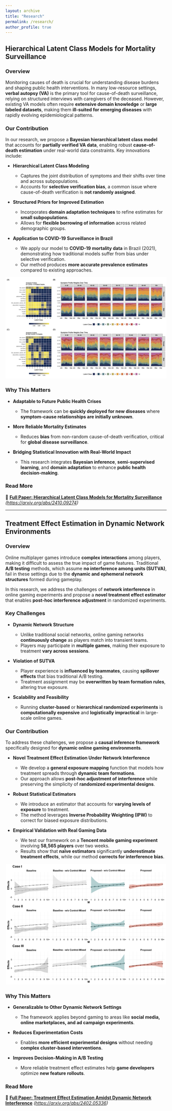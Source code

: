 ```yaml
---
layout: archive
title: "Research"
permalink: /research/
author_profile: true
---
```


## Hierarchical Latent Class Models for Mortality Surveillance

### Overview
Monitoring causes of death is crucial for understanding disease burdens and shaping public health interventions. In many low-resource settings, **verbal autopsy (VA)** is the primary tool for cause-of-death surveillance, relying on structured interviews with caregivers of the deceased. However, existing VA models often require **extensive domain knowledge** or **large labeled datasets**, making them **ill-suited for emerging diseases** with rapidly evolving epidemiological patterns.

### Our Contribution
In our research, we propose a **Bayesian hierarchical latent class model** that accounts for **partially verified VA data**, enabling robust **cause-of-death estimation** under real-world data constraints. Key innovations include:

- **Hierarchical Latent Class Modeling**  
  - Captures the joint distribution of symptoms and their shifts over time and across subpopulations.
  - Accounts for **selective verification bias**, a common issue where cause-of-death verification is **not randomly assigned**.

- **Structured Priors for Improved Estimation**  
  - Incorporates **domain adaptation techniques** to refine estimates for **small subpopulations**.
  - Allows for **flexible borrowing of information** across related demographic groups.

- **Application to COVID-19 Surveillance in Brazil**  
  - We apply our model to **COVID-19 mortality data** in Brazil (2021), demonstrating how traditional models suffer from bias under selective verification.
  - Our method produces **more accurate prevalence estimates** compared to existing approaches.
 
![Latent Class_Profiles](../images/R1_latent_class_profiles.png)

### Why This Matters
- **Adaptable to Future Public Health Crises**  
  - The framework can be **quickly deployed for new diseases** where **symptom-cause relationships are initially unknown**.
  
- **More Reliable Mortality Estimates**  
  - Reduces **bias** from non-random cause-of-death verification, critical for **global disease surveillance**.

- **Bridging Statistical Innovation with Real-World Impact**  
  - This research integrates **Bayesian inference**, **semi-supervised learning**, and **domain adaptation** to enhance **public health decision-making**.

### Read More
📄 **[Full Paper: Hierarchical Latent Class Models for Mortality Surveillance](#)** *(https://arxiv.org/abs/2410.09274)*

________________________________________________________________________________________________________________________________________

## Treatment Effect Estimation in Dynamic Network Environments

### Overview
Online multiplayer games introduce **complex interactions** among players, making it difficult to assess the true impact of game features. Traditional **A/B testing** methods, which assume **no interference among units (SUTVA)**, fail in these settings due to the **dynamic and ephemeral network structures** formed during gameplay.

In this research, we address the challenges of **network interference** in online gaming experiments and propose a **novel treatment effect estimator** that enables **post-hoc interference adjustment** in randomized experiments.

### Key Challenges
- **Dynamic Network Structure**  
  - Unlike traditional social networks, online gaming networks **continuously change** as players match into transient teams.
  - Players may participate in **multiple games**, making their exposure to treatment **vary across sessions**.

- **Violation of SUTVA**  
  - Player experience is **influenced by teammates**, causing **spillover effects** that bias traditional A/B testing.
  - Treatment assignment may be **overwritten by team formation rules**, altering true exposure.

- **Scalability and Feasibility**  
  - Running **cluster-based** or **hierarchical randomized experiments** is **computationally expensive** and **logistically impractical** in large-scale online games.

### Our Contribution
To address these challenges, we propose a **causal inference framework** specifically designed for **dynamic online gaming environments**.

- **Novel Treatment Effect Estimation Under Network Interference**  
  - We develop a **general exposure mapping** function that models how treatment spreads through **dynamic team formations**.
  - Our approach allows **post-hoc adjustment of interference** while preserving the simplicity of **randomized experimental designs**.

- **Robust Statistical Estimators**  
  - We introduce an estimator that accounts for **varying levels of exposure** to treatment.
  - The method leverages **Inverse Probability Weighting (IPW)** to correct for biased exposure distributions.

- **Empirical Validation with Real Gaming Data**  
  - We test our framework on a **Tencent mobile gaming experiment** involving **58,565 players** over two weeks.
  - Results show that **naïve estimators** significantly **underestimate treatment effects**, while our method **corrects for interference bias**.
    
<div align="center">
    <img src="../images/R2_simulation_comparisons.png" alt="Treatment Effect Estimation Comparisons in Simulation Study" width="500">
</div>

### Why This Matters
- **Generalizable to Other Dynamic Network Settings**  
  - The framework applies beyond gaming to areas like **social media, online marketplaces, and ad campaign experiments**.

- **Reduces Experimentation Costs**  
  - Enables **more efficient experimental designs** without needing **complex cluster-based interventions**.

- **Improves Decision-Making in A/B Testing**  
  - More reliable treatment effect estimates help **game developers** optimize **new feature rollouts**.

### Read More
📄 **[Full Paper: Treatment Effect Estimation Amidst Dynamic Network Interference](#)** *(https://arxiv.org/abs/2402.05336)*  

